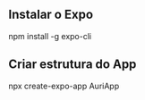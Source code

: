 Instalar o Expo
-----------------------
npm install -g expo-cli


Criar estrutura do App
-----------------------
npx create-expo-app AuriApp

